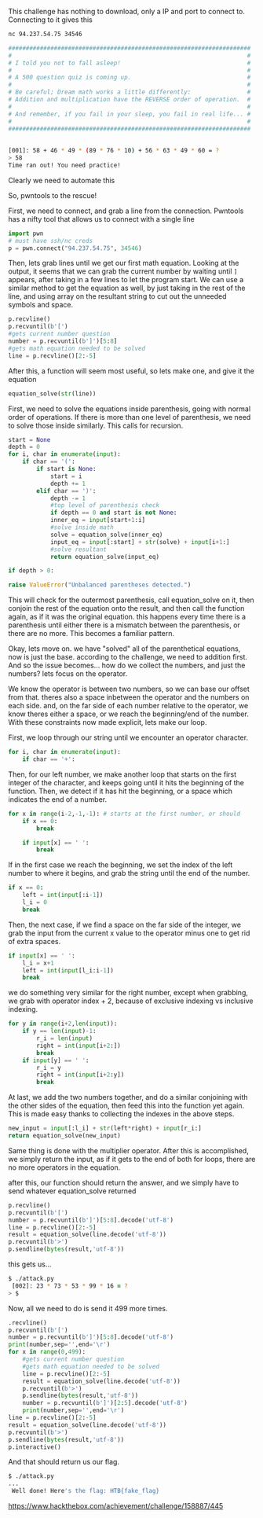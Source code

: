 This challenge has nothing to download, only a IP and port to connect to.
Connecting to it gives this
```bash
nc 94.237.54.75 34546        

#####################################################################                               
#                                                                   #                               
# I told you not to fall asleep!                                    #                               
#                                                                   #                               
# A 500 question quiz is coming up.                                 #                               
#                                                                   #                               
# Be careful; Dream math works a little differently:                #                               
# Addition and multiplication have the REVERSE order of operation.  #                               
#                                                                   #                               
# And remember, if you fail in your sleep, you fail in real life... #                               
#                                                                   #                               
#####################################################################                               
                                                                                                    
                                                                                                    
[001]: 58 + 46 * 49 * (89 * 76 * 10) + 56 * 63 * 49 * 60 = ?                                        
> 58 
Time ran out! You need practice!   
```
Clearly we need to automate this

So, pwntools to the rescue!

First, we need to connect, and grab a line from the connection. Pwntools has a nifty tool that allows us to connect with a single line
```python
import pwn
# must have ssh/nc creds
p = pwn.connect("94.237.54.75", 34546)
```
Then, lets grab lines until we get our first math equation. Looking at the output, it seems that we can grab the current number by waiting until `]` appears, after taking in a few lines to let the program start. We can use a similar method to get the equation as well, by just taking in the rest of the line, and using array on the resultant string to cut out the unneeded symbols and space.
```python
p.recvline()
p.recvuntil(b'[')
#gets current number question
number = p.recvuntil(b']')[5:8]
#gets math equation needed to be solved
line = p.recvline()[2:-5]
```

After this, a function will seem most useful, so lets make one, and give it the equation
```python
equation_solve(str(line))
```

First, we need to solve the equations inside parenthesis, going with normal order of operations. If there is more than one level of parenthesis, we need to solve those inside similarly. This calls for recursion.
```python
start = None
depth = 0
for i, char in enumerate(input):
	if char == '(':
		if start is None:
			start = i
			depth += 1
		elif char == ')':
			depth -= 1
			#top level of parenthesis check
			if depth == 0 and start is not None:
			inner_eq = input[start+1:i]
			#solve inside math
			solve = equation_solve(inner_eq)
			input_eq = input[:start] + str(solve) + input[i+1:]
			#solve resultant
			return equation_solve(input_eq)

if depth > 0:

raise ValueError("Unbalanced parentheses detected.")
```

This will check for the outermost parenthesis, call equation_solve on it, then conjoin the rest of the equation onto the result, and then call the function again, as if it was the original equation. this happens every time there is a parenthesis until either there is a mismatch between the parenthesis, or there are no more. This becomes a familiar pattern.


Okay, lets move on. we have "solved" all of the parenthetical equations, now is just the base. according to the challenge, we need to addition first. And so the issue becomes... how do we collect the numbers, and just the numbers? lets focus on the operator.

We know the operator is between two numbers, so we can base our offset from that. theres also a space inbetween the operator and the numbers on each side. and, on the far side of each number relative to the operator, we know theres either a space, or we reach the beginning/end of the number. With these constraints now made explicit, lets make our loop.

First, we loop through our string until we encounter an operator character.
```python
for i, char in enumerate(input):
	if char == '+':
```

Then, for our left number, we make another loop that starts on the first integer of the character, and keeps going until it hits the beginning of the function. Then, we detect if it has hit the beginning, or a space which indicates the end of a number.
```python
for x in range(i-2,-1,-1): # starts at the first number, or should
	if x == 0:
		break

	if input[x] == ' ':
		break
```

If in the first case we reach the beginning, we set the index of the left number to where it begins, and grab the string until the end of the number.
```python
if x == 0:
	left = int(input[:i-1])
	l_i = 0
	break
```

Then, the next case, if we find a space on the far side of the integer, we grab the input from the current x value to the operator minus one to get rid of extra spaces.
```python
if input[x] == ' ':
	l_i = x+1
	left = int(input[l_i:i-1])
	break
```

we do something very similar for the right number, except when grabbing, we grab with operator index + 2, because of exclusive indexing vs inclusive indexing.
```python
for y in range(i+2,len(input)):
	if y == len(input)-1:
		r_i = len(input)
		right = int(input[i+2:])
		break
	if input[y] == ' ':
		r_i = y
		right = int(input[i+2:y])
		break
```

At last, we add the two numbers together, and do a similar conjoining with the other sides of the equation, then feed this into the function yet again. This is made easy thanks to collecting the indexes in the above steps.
```python
new_input = input[:l_i] + str(left*right) + input[r_i:]
return equation_solve(new_input)
```

Same thing is done with the multiplier operator. After this is accomplished, we simply return the input, as if it gets to the end of both for loops, there are no more operators in the equation.

after this, our function should return the answer, and we simply have to send whatever equation_solve returned
```python
p.recvline()
p.recvuntil(b'[')
number = p.recvuntil(b']')[5:8].decode('utf-8')
line = p.recvline()[2:-5]
result = equation_solve(line.decode('utf-8'))
p.recvuntil(b'>')
p.sendline(bytes(result,'utf-8'))
```

this gets us...
```zsh
$ ./attack.py
 [002]: 23 * 73 * 53 * 99 * 16 = ?
> $ 
```

Now, all we need to do is send it 499 more times.
```python
.recvline()
p.recvuntil(b'[')
number = p.recvuntil(b']')[5:8].decode('utf-8')
print(number,sep='',end='\r')
for x in range(0,499):
    #gets current number question
    #gets math equation needed to be solved
    line = p.recvline()[2:-5]
    result = equation_solve(line.decode('utf-8'))
    p.recvuntil(b'>')
    p.sendline(bytes(result,'utf-8'))
    number = p.recvuntil(b']')[2:5].decode('utf-8')
    print(number,sep='',end='\r')
line = p.recvline()[2:-5]
result = equation_solve(line.decode('utf-8'))
p.recvuntil(b'>')
p.sendline(bytes(result,'utf-8'))
p.interactive()
```

And that should return us our flag.
```zsh
$ ./attack.py
...
 Well done! Here's the flag: HTB{fake_flag}
```

https://www.hackthebox.com/achievement/challenge/158887/445